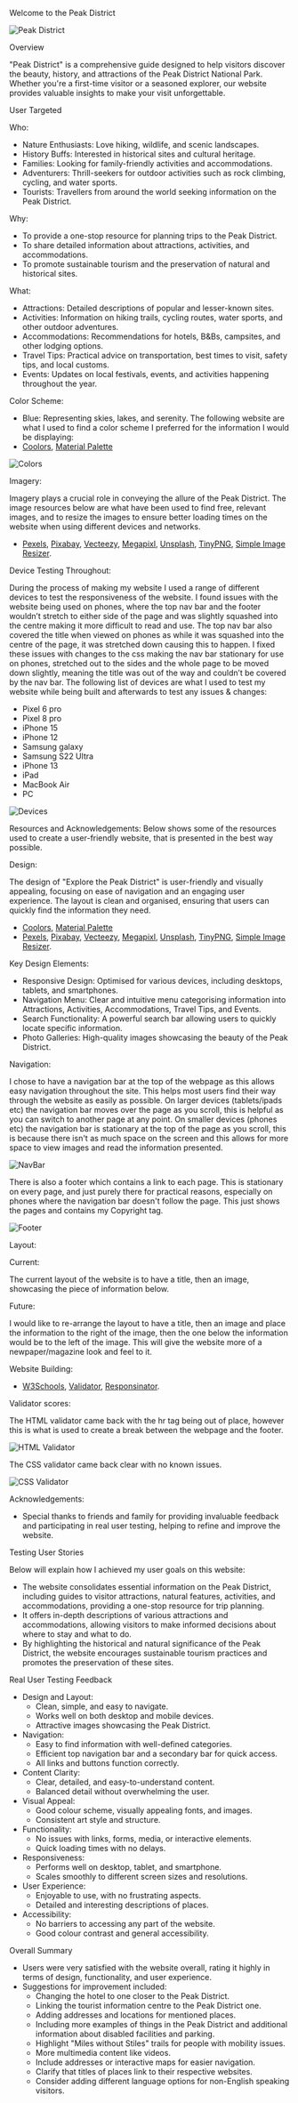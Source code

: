 Welcome to the Peak District

![Peak District](images/pexelspeak2.jpg)

Overview

"Peak District" is a comprehensive guide designed to help visitors discover the beauty, history, and attractions of the Peak District National Park. Whether you're a first-time visitor or a seasoned explorer, our website provides valuable insights to make your visit unforgettable.

User Targeted

Who:

* Nature Enthusiasts: Love hiking, wildlife, and scenic landscapes.
* History Buffs: Interested in historical sites and cultural heritage.
* Families: Looking for family-friendly activities and accommodations.
* Adventurers: Thrill-seekers for outdoor activities such as rock climbing, cycling, and water sports.
* Tourists: Travellers from around the world seeking information on the Peak District.

Why:

* To provide a one-stop resource for planning trips to the Peak District.
* To share detailed information about attractions, activities, and accommodations.
* To promote sustainable tourism and the preservation of natural and historical sites.

What:

* Attractions: Detailed descriptions of popular and lesser-known sites.
* Activities: Information on hiking trails, cycling routes, water sports, and other outdoor adventures.
* Accommodations: Recommendations for hotels, B&Bs, campsites, and other lodging options.
* Travel Tips: Practical advice on transportation, best times to visit, safety tips, and local customs.
* Events: Updates on local festivals, events, and activities happening throughout the year.

Color Scheme:

* Blue: Representing skies, lakes, and serenity.
The following website are what I used to find a color scheme I preferred for the information I would be displaying: 
* [Coolors](https://coolors.co/), [Material Palette](https://www.materialpalette.com/)

![Colors](images/colors.png)

Imagery:

Imagery plays a crucial role in conveying the allure of the Peak District. The image resources below are what have been used to find free, relevant images, and to resize the images to ensure better loading times on the website when using different devices and networks.
* [Pexels](https://www.pexels.com/), [Pixabay](https://pixabay.com/), [Vecteezy](https://www.vecteezy.com/), [Megapixl](https://www.megapixl.com/), [Unsplash](https://unsplash.com/), [TinyPNG](https://tinypng.com/), [Simple Image Resizer](https://www.simpleimageresizer.com/).

Device Testing Throughout:

During the process of making my website I used a range of different devices to test the responsiveness of the website. 
I found issues with the website being used on phones, where the top nav bar and the footer wouldn’t stretch to either side of the page and was slightly squashed into the centre making it more difficult to read and use. The top nav bar also covered the title when viewed on phones as while it was squashed into the centre of the page, it was stretched down causing this to happen.
I fixed these issues with changes to the css making the nav bar stationary for use on phones, stretched out to the sides and the whole page to be moved down slightly, meaning the title was out of the way and couldn’t be covered by the nav bar.
The following list of devices are what I used to test my website while being built and afterwards to test any issues & changes:

* Pixel 6 pro 
* Pixel 8 pro
* iPhone 15 
* iPhone 12 
* Samsung galaxy 
* Samsung S22 Ultra 
* iPhone 13 
* iPad 
* MacBook Air  
* PC 

![Devices](images/devices.png)

Resources and Acknowledgements:
Below shows some of the resources used to create a user-friendly website, that is presented in the best way possible.

Design: 

The design of "Explore the Peak District" is user-friendly and visually appealing, focusing on ease of navigation and an engaging user experience. The layout is clean and organised, ensuring that users can quickly find the information they need.

* [Coolors](https://coolors.co/), [Material Palette](https://www.materialpalette.com/)
* [Pexels](https://www.pexels.com/), [Pixabay](https://pixabay.com/), [Vecteezy](https://www.vecteezy.com/), [Megapixl](https://www.megapixl.com/), [Unsplash](https://unsplash.com/), [TinyPNG](https://tinypng.com/), [Simple Image Resizer](https://www.simpleimageresizer.com/).

Key Design Elements:

* Responsive Design: Optimised for various devices, including desktops, tablets, and smartphones.
* Navigation Menu: Clear and intuitive menu categorising information into Attractions, Activities, Accommodations, Travel Tips, and Events.
* Search Functionality: A powerful search bar allowing users to quickly locate specific information.
* Photo Galleries: High-quality images showcasing the beauty of the Peak District.

Navigation:

I chose to have a navigation bar at the top of the webpage as this allows easy navigation throughout the site. This helps most users find their way through the website as easily as possible.
On larger devices (tablets/ipads etc) the navigation bar moves over the page as you scroll, this is helpful as you can switch to another page at any point.
On smaller devices (phones etc) the navigation bar is stationary at the top of the page as you scroll, this is because there isn't as much space on the screen and this allows for more space to view images and read the information presented.

![NavBar](images/navbar.png)

There is also a footer which contains a link to each page. This is stationary on every page, and just purely there for practical reasons, especially on phones where the navigation bar doesn't follow the page. This just shows the pages and contains my Copyright tag.

![Footer](images/footer.png)

Layout:

Current:

The current layout of the website is to have a title, then an image, showcasing the piece of information below.

Future:

I would like to re-arrange the layout to have a title, then an image and place the information to the right of the image, then the one below the information would be to the left of the image. This will give the website more of a newpaper/magazine look and feel to it.

Website Building:
* [W3Schools](https://www.w3schools.com/), [Validator](https://validator.w3.org/), [Responsinator](http://www.responsinator.com/).

Validator scores: 

The HTML validator came back with the hr tag being out of place, however this is what is used to create a break between the webpage and the footer.

![HTML Validator](images/HTMLvalidator.png)

The CSS validator came back clear with no known issues.

![CSS Validator](images/CSSvalidator.png)

Acknowledgements: 

* Special thanks to friends and family for providing invaluable feedback and participating in real user testing, helping to refine and improve the website.

Testing User Stories

Below will explain how I achieved my user goals on this website:

* The website consolidates essential information on the Peak District, including guides to visitor attractions, natural features, activities, and accommodations, providing a one-stop resource for trip planning.
* It offers in-depth descriptions of various attractions and accommodations, allowing visitors to make informed decisions about where to stay and what to do.
* By highlighting the historical and natural significance of the Peak District, the website encourages sustainable tourism practices and promotes the preservation of these sites.

Real User Testing Feedback

* Design and Layout:
    * Clean, simple, and easy to navigate.
    * Works well on both desktop and mobile devices.
    * Attractive images showcasing the Peak District.
* Navigation:
    * Easy to find information with well-defined categories.
    * Efficient top navigation bar and a secondary bar for quick access.
    * All links and buttons function correctly.
* Content Clarity:
    * Clear, detailed, and easy-to-understand content.
    * Balanced detail without overwhelming the user.
* Visual Appeal:
    * Good colour scheme, visually appealing fonts, and images.
    * Consistent art style and structure.
* Functionality:
    * No issues with links, forms, media, or interactive elements.
    * Quick loading times with no delays.
* Responsiveness:
    * Performs well on desktop, tablet, and smartphone.
    * Scales smoothly to different screen sizes and resolutions.
* User Experience:
    * Enjoyable to use, with no frustrating aspects.
    * Detailed and interesting descriptions of places.
* Accessibility:
    * No barriers to accessing any part of the website.
    * Good colour contrast and general accessibility.

Overall Summary

* Users were very satisfied with the website overall, rating it highly in terms of design, functionality, and user experience.
* Suggestions for improvement included:
    * Changing the hotel to one closer to the Peak District.
    * Linking the tourist information centre to the Peak District one.
    * Adding addresses and locations for mentioned places.
    * Including more examples of things in the Peak District and additional information about disabled facilities and parking.
    * Highlight "Miles without Stiles" trails for people with mobility issues.
    * More multimedia content like videos.
    * Include addresses or interactive maps for easier navigation.
    * Clarify that titles of places link to their respective websites.
    * Consider adding different language options for non-English speaking visitors.